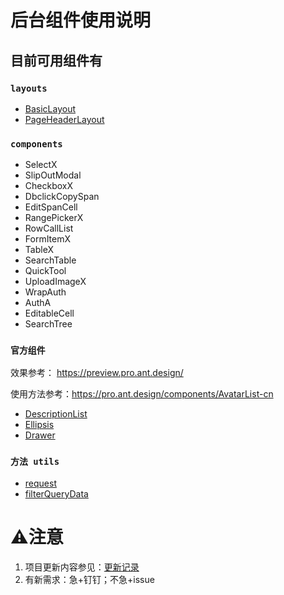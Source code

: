 # 后台组件使用说明


## 目前可用组件有

### `layouts`
* [BasicLayout](src/layouts/BasicLayout/index.md)
* [PageHeaderLayout](src/layouts/PageHeader/index.md)

###  `components`
* SelectX
* SlipOutModal
* CheckboxX
* DbclickCopySpan
* EditSpanCell
* RangePickerX
* RowCallList
* FormItemX
* TableX
* SearchTable
* QuickTool
* UploadImageX  
* WrapAuth  
* AuthA  
* EditableCell  
* SearchTree  


### `官方组件`

效果参考： https://preview.pro.ant.design/

使用方法参考：https://pro.ant.design/components/AvatarList-cn
* [DescriptionList](src/components/DescriptionList/index.md)
* [Ellipsis](src/components/Ellipsis/index.md)
* [Drawer](src/components/Drawer/index.md)




### `方法 utils`
* [request](src/utils/request/index.md)
* [filterQueryData](src/utils/queryTool/index.md)





# ⚠️注意

1. 项目更新内容参见：[更新记录](UPDATE.md)
2. 有新需求：急+钉钉；不急+issue
